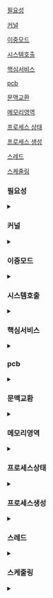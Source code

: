 [필요성](#필요성)

[커널](#커널)

[이중모드](#이중모드)

[시스템호출](#시스템호출)

[핵심서비스](#핵심서비스)

[pcb](#pcb)

[문맥교환](#문맥교환)

[메모리영역](#메모리영역)

[프로세스 상태](#프로세스상태)

[프로세스 생성](#프로세스생성)

[스레드](#스레드)

[스케줄링](#스케줄링)





### 필요성
<details>
<summary></summary>

- 자원관리를 신경쓸 필요가 없다.
- 하드웨어를 조작하는 코드를 직접 작성할 필요가 없다.
- 문제해결의 실마리

</details>

### 커널
<details>
<summary></summary>

- 운영체제 핵심 서비스를 담당하는 부분
- UI는 커널에 속하지 않지만 운영체제에는 속한다.

</details>

### 이중모드
<details>
<summary></summary>

- CPU가 명령어를 실행하는 모드
- 사용자 모드 : 커널 영역 코드 실행 불가
- 커널 모드 : 운영체제의 서비스 제공

</details>

### 시스템호출
<details>
<summary></summary>

- 소프트웨어 인터럽트
- 커널 모드로 전환하여 실행하기 위해 호출

</details>

### 핵심서비스
<details>
<summary></summary>

- 프로세스 관리
- 자원 접근 및 할당
- 파일 시스템 관리

</details>

### pcb
<details>
<summary></summary>

- 프로세스를 관리하기 위한 자료구조
- 프로세스 생성 시 커널영역에 생성

</details>


### 문맥교환
<details>
<summary></summary>

- 다른 프로세스로 실행 순서 넘어갈때 정보 백업, 복구

</details>


### 메모리영역
<details>
<summary></summary>

- 코드
  - 실행할 수 있는 코드, 기게어
  - cpu가 실행할 명령어가 담김
  - read only
- 데이터
  - 프로그램이 실행되는 동안 유지할 데이터 저장
  - ex 전역 변수
- 힙
  - 사용자가 할당할 수 있는 공간
- 스택
  - 데이터가 일시적으로 저장되는 공간
  - 매개 변수, 지역변수 

</details>

### 프로세스상태
<details>
<summary></summary>

- 생성
- 준비 : CPU 할당 X
- 실행 : CPU 할당 O
- 대기 : 요청 사건 대기
- 종료 
  

</details>

### 프로세스생성
<details>
<summary></summary>

- fork
- 생성한 쪽 부모
- 만들어진 쪽 자식
- 계층구조

</details>


### 스레드
<details>
<summary></summary>

- CPU 제어의 흐름
- 실행 단위
- 프로세스 자원 공유

</details>

### 스케줄링
<details>
<summary></summary>

- 우선순위
- 스케줄링 큐
- 준비 큐 : CPU 사용
- 대기 큐 : 입출력 장치 사용

</details>
